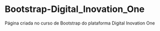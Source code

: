 # Bootstrap-Digital_Inovation_One
Página criada no curso de Bootstrap do plataforma Digital Inovation One
